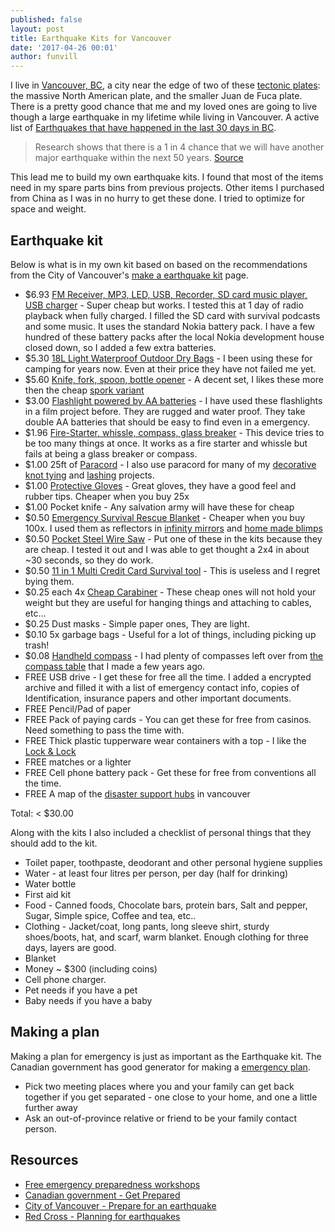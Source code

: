```yaml
---
published: false
layout: post
title: Earthquake Kits for Vancouver
date: '2017-04-26 00:01'
author: funvill
---
```


I live in [Vancouver, BC](https://en.wikipedia.org/wiki/Vancouver), a city near the edge of two of these [tectonic plates](https://en.wikipedia.org/wiki/Plate_tectonics): the massive North American plate, and the smaller Juan de Fuca plate. There is a pretty good chance that me and my loved ones are going to live though a large earthquake in my lifetime while living in Vancouver. A active list of [Earthquakes that have happened in the last 30 days in BC](http://www.earthquakescanada.nrcan.gc.ca/index-en.php?CHIS_SZ=bcwa). 

> Research shows that there is a 1 in 4 chance that we will have another major earthquake within the next 50 years. [Source](http://vancouver.ca/home-property-development/earthquake-facts.aspx) 

This lead me to build my own earthquake kits. I found that most of the items need in my spare parts bins from previous projects. Other items I purchased from China as I was in no hurry to get these done. I tried to optimize for space and weight. 

## Earthquake kit

Below is what is in my own kit based on based on the recommendations from the City of Vancouver's [make a earthquake kit](http://vancouver.ca/home-property-development/make-an-emergency-kit.aspx) page. 

- $6.93 [FM Receiver, MP3, LED, USB, Recorder, SD card music player, USB charger](https://www.aliexpress.com/item/Mini-Portable-dual-band-Rechargeable-Digital-LED-display-panel-Stereo-FM-Radio-Speaker-USB-TF-mirco/32736589000.html) - Super cheap but works. I tested this at 1 day of radio playback when fully charged. I filled the SD card with survival podcasts and some music. It uses the standard Nokia battery pack. I have a few hundred of these battery packs after the local Nokia development house closed down, so I added a few extra batteries. 
- $5.30 [18L Light Waterproof Outdoor Dry Bags](https://www.aliexpress.com/item/LUCKSTONE-8L-15L-Ultra-Light-Waterproof-Outdoor-Dry-Bags-Colorful-Folding-Portable-Packages-for-Camping-Hiking/32779776550.html) - I been using these for camping for years now. Even at their price they have not failed me yet. 
- $5.60 [Knife, fork, spoon, bottle opener](https://www.aliexpress.com/item/KingCamp-Portable-Stainless-Steel-3-in-1-Outdoor-Flatware-Set-Spoon-Fork-Knife-Camping-Hiking-picnic/32739880284.html) - A decent set, I likes these more then the cheap [spork variant](https://www.aliexpress.com/item/Outdoor-Multi-Function-3-in1-Stainless-Steel-Spork-Travel-Camping-Hiking-Picnic-Utensils-Combo-Knife/32760539179.html) 
- $3.00 [Flashlight powered by AA batteries](https://www.aliexpress.com/item/CREE-flashlight-tactical-Q5-powerful-led-flashlight-linternas-luzes-light-torch-zaklamp-taschenlampe-torcia-mini-lanterna/32661328827.html) - I have used these flashlights in a film project before. They are rugged and water proof. They take double AA batteries that should be easy to find even in a emergency.
- $1.96 [Fire-Starter, whissle, compass, glass breaker](https://www.aliexpress.com/item/EDC-Gear-Tool-CNC-Magnesium-Bar-Flint-Fire-Starter-Waterproof-Survival-Camp-Kit/32597789594.html) - This device tries to be too many things at once. It works as a fire starter and whissle but fails at being a glass breaker or compass. 
- $1.00 25ft of [Paracord](https://paracord.com/) - I also use paracord for many of my [decorative knot tying](http://www.animatedknots.com/indexdecorative.php#ScrollPoint) and [lashing](http://www.animatedknots.com/lashsquare/#ScrollPoint) projects. 
- $1.00 [Protective Gloves](https://www.aliexpress.com/item/Protective-Gloves-Flowers-Can-Be-Digging-Labor-Insurance-Gloves-1607-Rubber-Protective-Insulation-Manufacturers-Direct-Selling/32774973703.html) - Great gloves, they have a good feel and rubber tips. Cheaper when you buy 25x 
- $1.00 Pocket knife - Any salvation army will have these for cheap 
- $0.50 [Emergency Survival Rescue Blanket](https://www.aliexpress.com/item/New-Outdoor-Water-Proof-Emergency-Survival-Rescue-Blanket-Foil-Thermal-Space-First-Aid-Sliver-Rescue-Curtain/32687533870.html) - Cheaper when you buy 100x. I used them as reflectors in [infinity mirrors](https://en.wikipedia.org/wiki/Infinity_mirror) and [home made blimps](https://hackaday.com/2013/11/16/13-homemade-rc-blimp/)
- $0.50 [Pocket Steel Wire Saw](https://www.aliexpress.com/item/Pocket-Steel-Saw-Wire-Camping-Hunting-Travel-Emergency-Survive-Tool-Stainless-free-shipping/32613890300.html) - Put one of these in the kits because they are cheap. I tested it out and I was able to get thought a 2x4 in about ~30 seconds, so they do work. 
- $0.50 [11 in 1 Multi Credit Card Survival tool](https://www.aliexpress.com/item/Pocket-Mini-11-in-1-Multi-Credit-Card-Survival-Ruler-screw-Saw-blade-hiking-Tool-Kits/32720800298.html) - This is useless and I regret bying them. 
- $0.25 each 4x [Cheap Carabiner](https://www.aliexpress.com/item/2Pcs-Carabiner-D-Shaped-Rope-Hook-Screw-Lock-Keyring-Camping-Kits-Outdoor-Sports-Rope-Buckle-BHU2/1974214917.html) - These cheap ones will not hold your weight but they are useful for hanging things and attaching to cables, etc... 
- $0.25 Dust masks - Simple paper ones, They are light. 
- $0.10 5x garbage bags - Useful for a lot of things, including picking up trash!
- $0.08 [Handheld compass](https://www.alibaba.com/product-detail/20mm-Diameter-Liquid-Filled-Luminous-Dial_60498838793.html?spm=a2700.7724838.0.0.sCZ7XX) - I had plenty of compasses left over from [the compass table](https://blog.abluestar.com/look-what-i-made-compass-table) that I made a few years ago.
- FREE USB drive - I get these for free all the time. I added a encrypted archive and filled it with a list of emergency contact info, copies of Identification, insurance papers and other important documents. 
- FREE Pencil/Pad of paper
- FREE Pack of paying cards - You can get these for free from casinos. Need something to pass the time with. 
- FREE Thick plastic tupperware wear containers with a top - I like the [Lock & Lock](https://locknlock-usa.com)
- FREE matches or a lighter 
- FREE Cell phone battery pack - Get these for free from conventions all the time. 
- FREE A map of the [disaster support hubs](http://vancouver.ca/home-property-development/disaster-support-hubs.aspx) in vancouver 

Total: < $30.00 

Along with the kits I also included a checklist of personal things that they should add to the kit. 

- Toilet paper, toothpaste, deodorant and other personal hygiene supplies
- Water - at least four litres per person, per day (half for drinking)
- Water bottle
- First aid kit
- Food - Canned foods, Chocolate bars, protein bars, Salt and pepper, Sugar, Simple spice, Coffee and tea, etc.. 
- Clothing - Jacket/coat, long pants, long sleeve shirt, sturdy shoes/boots, hat, and scarf, warm blanket. Enough clothing for three days, layers are good. 
- Blanket 
- Money ~ $300 (including coins)
- Cell phone charger. 
- Pet needs if you have a pet
- Baby needs if you have a baby 

## Making a plan 

Making a plan for emergency is just as important as the Earthquake kit. The Canadian government has good generator for making a [emergency plan](https://www.getprepared.gc.ca/cnt/plns/mk-pln-en.aspx). 

- Pick two meeting places where you and your family can get back together if you get separated - one close to your home, and one a little further away
- Ask an out-of-province relative or friend to be your family contact person. 

## Resources 

- [Free emergency preparedness workshops](http://vancouver.ca/home-property-development/free-emergency-workshops.aspx)
- [Canadian government - Get Prepared](https://www.getprepared.gc.ca/index-eng.aspx)
- [City of Vancouver - Prepare for an earthquake](http://vancouver.ca/home-property-development/prepare-for-an-earthquake-and-other-disasters.aspx)
- [Red Cross - Planning for earthquakes](http://www.redcross.ca/how-we-help/emergencies-and-disasters-in-canada/for-home-and-family/make-a-plan/planning-for-earthquakes)
